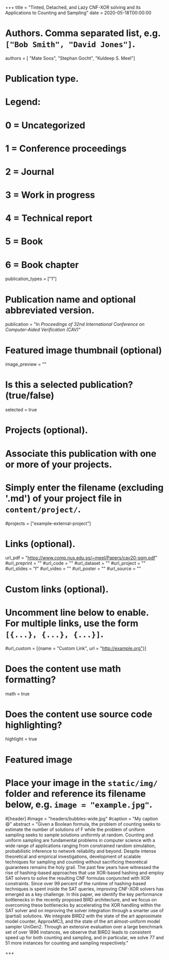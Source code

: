 +++
title = "Tinted, Detached, and Lazy CNF-XOR solving and its Applications to Counting and Sampling"
date = 2020-05-18T00:00:00

# Authors. Comma separated list, e.g. `["Bob Smith", "David Jones"]`.
authors = [ "Mate Soos", "Stephan Gocht", "Kuldeep S. Meel"]

# Publication type.
# Legend:
# 0 = Uncategorized
# 1 = Conference proceedings
# 2 = Journal
# 3 = Work in progress
# 4 = Technical report
# 5 = Book
# 6 = Book chapter
publication_types = ["1"]

# Publication name and optional abbreviated version.
publication = "In *Proceedings of 32nd International Conference on Computer-Aided Verification (CAV)*"


# Featured image thumbnail (optional)
image_preview = ""

# Is this a selected publication? (true/false)
selected = true

# Projects (optional).
#   Associate this publication with one or more of your projects.
#   Simply enter the filename (excluding '.md') of your project file in `content/project/`.
#projects = ["example-external-project"]


# Links (optional).
url_pdf = "https://www.comp.nus.edu.sg/~meel/Papers/cav20-sgm.pdf"
#url_preprint = ""
#url_code = ""
#url_dataset = ""
#url_project = ""
#url_slides = "f"
#url_video = ""
#url_poster = ""
#url_source = ""

# Custom links (optional).
#   Uncomment line below to enable. For multiple links, use the form `[{...}, {...}, {...}]`.
#url_custom = [{name = "Custom Link", url = "http://example.org"}]

# Does the content use math formatting?
math = true

# Does the content use source code highlighting?
highlight = true

# Featured image
# Place your image in the `static/img/` folder and reference its filename below, e.g. `image = "example.jpg"`.
#[header]
#image = "headers/bubbles-wide.jpg"
#caption = "My caption :smile:"
abstract = "Given a Boolean formula, the problem of counting seeks to estimate the number of solutions of F while the problem of uniform sampling seeks to sample solutions uniformly at random. Counting and uniform sampling are fundamental problems in computer science with a wide range of applications ranging from constrained random simulation, probabilistic inference to network reliability and beyond. Despite intense theoretical and empirical investigations, development of scalable techniques for sampling and counting without sacrificing theoretical guarantees remains the holy grail. The past few years have witnessed the rise of hashing-based approaches that use XOR-based hashing and employ SAT solvers to solve the resulting CNF formulas conjuncted with XOR constraints. Since over 99 percent of the runtime of hashing-based techniques is spent inside the SAT queries, improving CNF-XOR solvers has emerged as a key challenge. In this paper, we identify the key performance bottlenecks in the recently proposed BIRD architecture, and we focus on overcoming these bottlenecks by accelerating the XOR handling within the SAT solver and on improving the solver integration through a smarter use of (partial) solutions. We integrate BIRD2 with the state of the art approximate model counter, ApproxMC3, and the state of the art almost-uniform model sampler UniGen2. Through an extensive evaluation over a large benchmark set of over 1896 instances, we observe that BIRD2 leads to consistent speed up for both counting and sampling, and in particular, we solve 77 and 51 more instances for counting and sampling respectively."

+++
